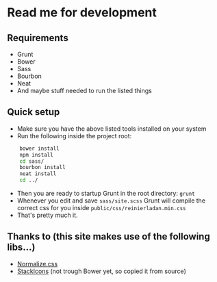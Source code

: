 # Read me for development

## Requirements
- Grunt
- Bower
- Sass
- Bourbon
- Neat
- And maybe stuff needed to run the listed things

## Quick setup
- Make sure you have the above listed tools installed on your system
- Run the following inside the project root:
```bash
    bower install
    npm install
    cd sass/
    bourbon install
    neat install
    cd ../
```

- Then you are ready to startup Grunt in the root directory: `grunt`
- Whenever you edit and save `sass/site.scss` Grunt will compile the correct css for you inside `public/css/reinierladan.min.css`
- That's pretty much it.

## Thanks to (this site makes use of the following libs…)
- [Normalize.css](http://git.io/normalize) 
- [StackIcons](http://stackicons.com) (not trough Bower yet, so copied it from source)
